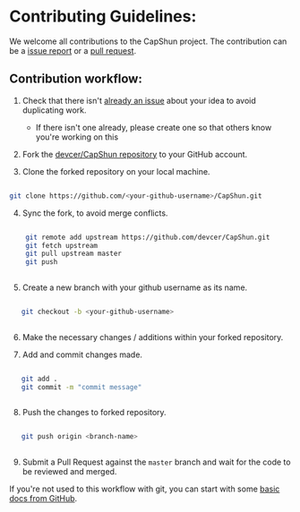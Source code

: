 # Contributing Guidelines:

We welcome all contributions to the CapShun project. The contribution can be a [issue report](https://github.com/devcer/CapShun/issues) 
or a [pull request](https://github.com/devcer/CapShun/pulls).

## Contribution workflow:


1. Check that there isn't [already an issue](https://github.com/devcer/CapShun/issues) about your idea to avoid duplicating work.
    * If there isn't one already, please create one so that others know you're working on this

2. Fork the [devcer/CapShun repository](https://github.com/devcer/CapShun) to your GitHub account.

3. Clone the forked repository on your local machine.

 ```bash
 
 git clone https://github.com/<your-github-username>/CapShun.git
 
 ```
4. Sync the fork, to avoid merge conflicts. 

```bash

    git remote add upstream https://github.com/devcer/CapShun.git
    git fetch upstream
    git pull upstream master
    git push
    
```

5. Create a new branch with your github username as its name.

 ```bash
 
    git checkout -b <your-github-username>
    
 ```

6. Make the necessary changes / additions within your forked repository.

7. Add and commit changes made.

 ```bash
 
    git add .
    git commit -m "commit message"
    
 ```
8. Push the changes to forked repository.

 ```bash
 
    git push origin <branch-name>
    
 ```

9. Submit a Pull Request against the `master` branch and wait for the code to be reviewed and merged.

If you're not used to this workflow with git, you can start with some [basic docs from GitHub](https://help.github.com/articles/fork-a-repo/).

